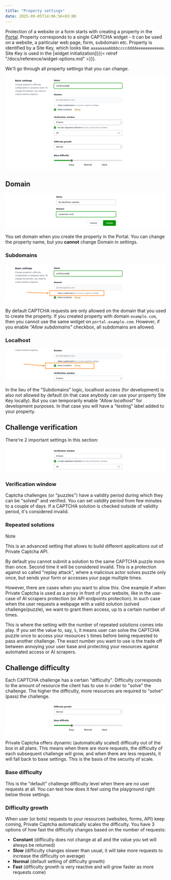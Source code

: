 ```yaml
---
title: "Property settings"
date: 2025-09-05T14:06:56+03:00
---
```


Protection of a website or a form starts with creating a property in the [Portal](https://portal.privatecaptcha.com). Property corresponds to a single CAPTCHA widget - it can be used on a website, a particular web page, form, subdomain etc. Property is identified by a Site Key, which looks like `aaaaaaaabbbbccccddddeeeeeeeeeeee`. Site Key is used in the [widget initialization]({{< relref "/docs/reference/widget-options.md" >}}).

We'll go through all property settings that you can change.

![Property settings](/images/reference/property-settings.png)

## Domain

![Enter name and domain](/images/integrations/new-wordpress-site.png)

You set domain when you create the property in the Portal. You can change the property name, but you **cannot** change Domain in settings.

### Subdomains

![Property settings subdomains](/images/reference/property-settings-subdomains.png)

By default CAPTCHA requests are only allowed on the domain that you used to create the property. If you created property with domain `example.com`, then you cannot use the same widget on `portal.example.com`. However, if you enable _"Allow subdomains"_ checkbox, all subdomains are allowed.

### Localhost

![Property settings localhost](/images/reference/property-settings-localhost.png)

In the lieu of the "Subdomains" logic, localhost access (for development) is also not allowed by default (in that case anybody can use your property Site Key locally). But you can temporarily enable _"Allow localhost"_ for development purposes. In that case you will have a "testing" label added to your property.

## Challenge verification

There're 2 important settings in this section:

![Property settings verification](/images/reference/property-settings-verification.png)

### Verification window

Captcha challenges (or "puzzles") have a validity period during which they can be "solved" and verified. You can set validity period from few minutes to a couple of days. If a CAPTCHA solution is checked outside of validity period, it's considered invalid.

### Repeated solutions

> [!NOTE]
> This is an advanced setting that allows to build different applications out of Private Captcha API.

By default you cannot submit a solution to the same CAPTCHA puzzle more than once. Second time it will be considered invalid. This is a protection against so called "replay attack", where a malicious actor solves puzzle only once, but sends your form or accesses your page multiple times.

However, there are cases when you want to allow this. One example if when Private Captcha is used as a proxy in front of your website, like in the use-case of AI scrapers protection (or API endpoints protection). In such case when the user requests a webpage with a valid solution (solved challenge/puzzle), we want to grant them access, up to a certain number of times.

This is where the setting with the number of repeated solutions comes into play. If you set the value to, say, `5`, it means user can solve the CAPTCHA puzzle once to access your resources `5` times before being requested to pass another challenge. The exact number you want to use is the trade off between annoying your user base and protecting your resources against automated access or AI scrapers.

## Challenge difficulty

Each CAPTCHA challenge has a certain "difficulty". Difficulty corresponds to the amount of resource the client has to use in order to "solve" the challenge. The higher the difficulty, more resources are required to "solve" (pass) the challenge.

![Property settings difficulty](/images/reference/property-settings-difficulty.png)

Private Captcha offers dynamic (automatically scaled) difficulty out of the box in all plans. This means when there are more requests, the difficulty of each subsequent challenge will grow, and when there are less requests, it will fall back to base settings. This is the basis of the security of scale.

### Base difficulty

This is the "default" challenge difficulty level when there are no user requests at all. You can test how does it feel using the playground right below those settings.

### Difficulty growth

When user (or bots) requests to your resources (websites, forms, API) keep coming, Private Captcha automatically scales the difficulty. You have 3 options of how fast the difficulty changes based on the number of requests:

- **Constant** (difficulty does not change at all and the value you set will always be returned)
- **Slow** (difficulty changes slower than usual, it will take more requests to increase the difficulty on average)
- **Normal** (default setting of difficulty growth)
- **Fast** (difficulty growth is very reactive and will grow faster as more requests come)